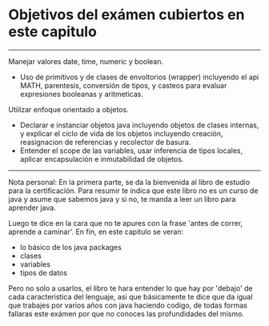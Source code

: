 # Objetivos del exámen cubiertos en este capitulo
---
Manejar valores date, time, numeric y boolean.
- Uso de primitivos y de clases de envoltorios (wrapper) incluyendo el api MATH, parentesis, conversión de tipos, y casteos para evaluar expresiones booleanas y aritmeticas.

Utiilzar enfoque orientado a objetos.
- Declarar e instanciar objetos java incluyendo objetos de clases internas, y explicar el ciclo de vida de los objetos incluyendo creación, reasignacion de referencias y recolector de basura.
- Entender el scope de las variables, usar inferencia de tipos locales, aplicar encapsulación e inmutabilidad de objetos.

---
Nota personal: En la primera parte, se da la bienvenida al libro de estudio para la certificación. Para resumir te indica que este libro no es un curso de java y asume que sabemos java y si no, 
te manda a leer un libro para aprender java.

Luego te dice en la cara que no te apures con la frase 'antes de correr, aprende a caminar'. En fin, en este capitulo
se veran:
- lo básico de los java packages
- clases
- variables
- tipos de datos

Pero no solo a usarlos, el libro te hara entender lo que hay por 'debajo' de cada caracteristica del lenguaje, asi que básicamente te dice que da igual que trabajes por varios años con java haciendo codigo, de todas formas fallaras este exámen por que no conoces las profundidades del mismo.

